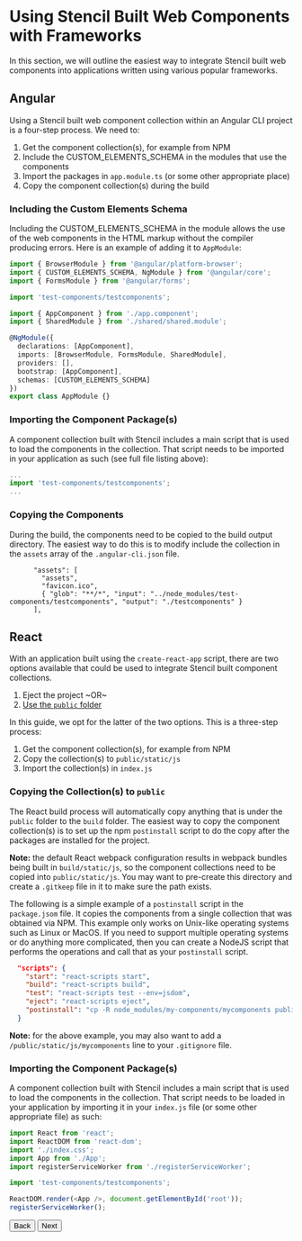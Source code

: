 # Using Stencil Built Web Components with Frameworks

In this section, we will outline the easiest way to integrate Stencil built web components into applications written using various popular frameworks.

## Angular

Using a Stencil built web component collection within an Angular CLI project is a four-step process. We need to:

1. Get the component collection(s), for example from NPM
1. Include the CUSTOM_ELEMENTS_SCHEMA in the modules that use the components 
1. Import the packages in `app.module.ts` (or some other appropriate place)
1. Copy the component collection(s) during the build

### Including the Custom Elements Schema

Including the CUSTOM_ELEMENTS_SCHEMA in the module allows the use of the web components in the HTML markup without the compiler producing errors. Here is an example of adding it to `AppModule`:

```ts
import { BrowserModule } from '@angular/platform-browser';
import { CUSTOM_ELEMENTS_SCHEMA, NgModule } from '@angular/core';
import { FormsModule } from '@angular/forms';

import 'test-components/testcomponents';

import { AppComponent } from './app.component';
import { SharedModule } from './shared/shared.module';

@NgModule({
  declarations: [AppComponent],
  imports: [BrowserModule, FormsModule, SharedModule],
  providers: [],
  bootstrap: [AppComponent],
  schemas: [CUSTOM_ELEMENTS_SCHEMA]
})
export class AppModule {}
```

### Importing the Component Package(s) 

A component collection built with Stencil includes a main script that is used to load the components in the collection. That script needs to be imported in your application as such (see full file listing above):

```ts
...
import 'test-components/testcomponents';
...
```

### Copying the Components

During the build, the components need to be copied to the build output directory. The easiest way to do this is to modify include the collection in the `assets` array of the `.angular-cli.json` file.

```
      "assets": [
        "assets",
        "favicon.ico",
        { "glob": "**/*", "input": "../node_modules/test-components/testcomponents", "output": "./testcomponents" }
      ],
```

## React

With an application built using the `create-react-app` script, there are two options available that could be used to integrate Stencil built component collections.

1. Eject the project ~OR~
1. [Use the `public` folder](https://github.com/facebookincubator/create-react-app/blob/master/packages/react-scripts/template/README.md#using-the-public-folder)

In this guide, we opt for the latter of the two options. This is a three-step process:

1. Get the component collection(s), for example from NPM
1. Copy the collection(s) to `public/static/js`
1. Import the collection(s) in `index.js`

### Copying the Collection(s) to `public`

The React build process will automatically copy anything that is under the `public` folder to the `build` folder. The easiest way to copy the component collection(s) is to set up the npm `postinstall` script to do the copy after the packages are installed for the project.

**Note:** the default React webpack configuration results in webpack bundles being built in `build/static/js`, so the component collections need to be copied into `public/static/js`. You may want to pre-create this directory and create a `.gitkeep` file in it to make sure the path exists.

The following is a simple example of a `postinstall` script in the `package.jsom` file. It copies the components from a single collection that was obtained via NPM. This example only works on Unix-like operating systems such as Linux or MacOS. If you need to support multiple operating systems or do anything more complicated, then you can create a NodeJS script that performs the operations and call that as your `postinstall` script.

```json
  "scripts": {
    "start": "react-scripts start",
    "build": "react-scripts build",
    "test": "react-scripts test --env=jsdom",
    "eject": "react-scripts eject",
    "postinstall": "cp -R node_modules/my-components/mycomponents public/static/js"
  }
```

**Note:** for the above example, you may also want to add a `/public/static/js/mycomponents` line to your `.gitignore` file.

### Importing the Component Package(s) 

A component collection built with Stencil includes a main script that is used to load the components in the collection. That script needs to be loaded in your application by importing it in your `index.js` file (or some other appropriate file) as such:

```js
import React from 'react';
import ReactDOM from 'react-dom';
import './index.css';
import App from './App';
import registerServiceWorker from './registerServiceWorker';

import 'test-components/testcomponents';

ReactDOM.render(<App />, document.getElementById('root'));
registerServiceWorker();
```

<stencil-route-link url="/docs/distribution" router="#router" custom="true">
  <button class='backButton'>
    Back
  </button>
</stencil-route-link>

<stencil-route-link url="/docs/css-variables" custom="true">
  <button class='nextButton'>
    Next
  </button>
</stencil-route-link>